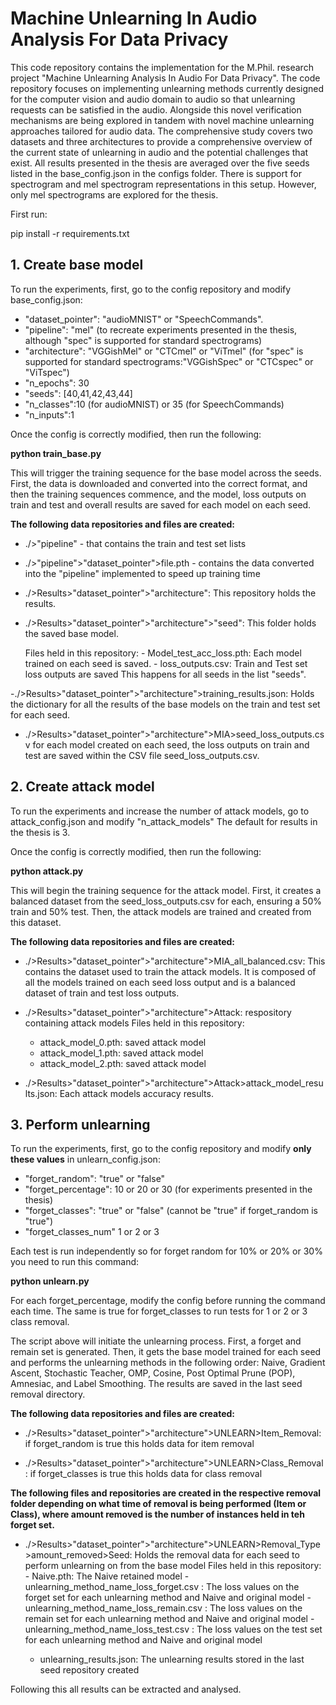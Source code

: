 # Machine Unlearning In Audio Analysis For Data Privacy

This code repository contains the implementation for the M.Phil. research project "Machine Unlearning Analysis In Audio For Data Privacy". The code repository focuses on implementing unlearning methods currently designed for the computer vision and audio domain to audio so that unlearning requests can be satisfied in the audio. Alongside this novel verification mechanisms are being explored in tandem with novel machine unlearning approaches tailored for audio data. The comprehensive study covers two datasets and three architectures to provide a comprehensive overview of the current state of unlearning in audio and the potential challenges that exist. All results presented in the thesis are averaged over the five seeds listed in the base_config.json in the configs folder. There is support for spectrogram and mel spectrogram representations in this setup. However, only mel spectrograms are explored for the thesis. 

First run:

pip install -r requirements.txt

## 1. Create base model

To run the experiments, first, go to the config repository and modify base_config.json:
- "dataset_pointer": "audioMNIST" or "SpeechCommands".
- "pipeline": "mel"  (to recreate experiments presented in the thesis, although "spec" is supported for standard spectrograms)
- "architecture": "VGGishMel" or "CTCmel" or "ViTmel" (for "spec" is supported for standard spectrograms:"VGGishSpec" or "CTCspec" or "ViTspec")
- "n_epochs": 30
- "seeds": [40,41,42,43,44]
- "n_classes":10 (for audioMNIST) or 35 (for SpeechCommands)
- "n_inputs":1

Once the config is correctly modified, then run the following:

**python train_base.py**

This will trigger the training sequence for the base model across the seeds. First, the data is downloaded and converted into the correct format, and then the training sequences commence, and the model, loss outputs on train and test and overall results are saved for each model on each seed.

**The following data repositories and files are created:**

- ./>"pipeline" - that contains the train and test set lists
- ./>"pipeline">"dataset_pointer">file.pth - contains the data converted into the   "pipeline" implemented to speed up training time
  
- ./>Results>"dataset_pointer">"architecture": This repository holds the results.
- ./>Results>"dataset_pointer">"architecture">"seed": This folder holds the saved              base model.

    Files held in this repository:
      -  Model_test_acc_loss.pth: Each model trained on each seed is saved.
      -  loss_outputs.csv: Train and Test set loss outputs are saved
This happens for all seeds in the list "seeds".

-./>Results>"dataset_pointer">"architecture">training_results.json: Holds the         dictionary for all the results of the base models on the train and test set for each     seed.

- ./>Results>"dataset_pointer">"architecture">MIA>seed_loss_outputs.csv for each model         created on each seed, the loss outputs on train and test are saved within the CSV file       seed_loss_outputs.csv.

## 2. Create attack model
To run the experiments and increase the number of attack models, go to attack_config.json and modify "n_attack_models" The default for results in the thesis is 3.

Once the config is correctly modified, then run the following:

**python attack.py**

This will begin the training sequence for the attack model. First, it creates a balanced dataset from the seed_loss_outputs.csv for each, ensuring a 50% train and 50% test. Then, the attack models are trained and created from this dataset.

**The following data repositories and files are created:**
- ./>Results>"dataset_pointer">"architecture">MIA_all_balanced.csv: This contains the dataset used to train the attack models. It is composed of all the models trained on each seed loss output and is a balanced dataset of train and test loss outputs.
- ./>Results>"dataset_pointer">"architecture">Attack: respository containing attack models
  Files held in this repository:
    - attack_model_0.pth: saved attack model
    - attack_model_1.pth: saved attack model
    - attack_model_2.pth: saved attack model
  
- ./>Results>"dataset_pointer">"architecture">Attack>attack_model_results.json: Each       attack models accuracy results.

## 3. Perform unlearning

To run the experiments, first, go to the config repository and modify **only these values** in unlearn_config.json:

- "forget_random": "true" or "false"
- "forget_percentage": 10 or 20 or 30 (for experiments presented in the thesis)
- "forget_classes": "true" or "false" (cannot be "true" if forget_random is "true")
- "forget_classes_num" 1 or 2 or 3

Each test is run independently so for forget random for 10% or 20% or 30% you need to run this command: 

**python unlearn.py**

For each forget_percentage, modify the config before running the command each time. The same is true for forget_classes to run tests for 1 or 2 or 3 class removal. 

The script above will initiate the unlearning process. First, a forget and remain set is generated. Then, it gets the base model trained for each seed and performs the unlearning methods in the following order: Naive, Gradient Ascent, Stochastic Teacher, OMP, Cosine, Post Optimal Prune (POP), Amnesiac, and Label Smoothing. The results are saved in the last seed removal directory.

**The following data repositories and files are created:**

- ./>Results>"dataset_pointer">"architecture">UNLEARN>Item_Removal: if forget_random is true this      holds data for item removal
  
- ./>Results>"dataset_pointer">"architecture">UNLEARN>Class_Removal:  if forget_classes is true this   holds data for class removal

**The following files and repositories are created in the respective removal folder depending on what time of removal is being performed (Item or Class), where amount removed   is the number of instances held in teh forget set.**

- ./>Results>"dataset_pointer">"architecture">UNLEARN>Removal_Type>amount_removed>Seed:         Holds the removal data for each seed to perform unlearning on from the base model
   Files held in this repository:
      - Naive.pth: The Naive retained model
      - unlearning_method_name_loss_forget.csv : The loss values on the forget set for each         unlearning method and Naive and original model
      - unlearning_method_name_loss_remain.csv : The loss values on the remain set for each         unlearning method and Naive and original model
      - unlearning_method_name_loss_test.csv : The loss values on the test set for each              unlearning method and Naive and original model
  
    - unlearning_results.json: The unlearning results stored in the last seed repository          created

Following this all results can be extracted and analysed. 
  
  









